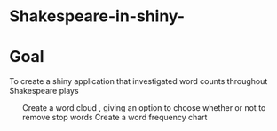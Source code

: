 # Shakespeare-in-shiny-

# Goal
To create a shiny application that investigated word counts throughout Shakespeare plays
<ol>
</li> Create a word cloud , giving an option to choose whether or not to remove stop words
</li> Create a word frequency chart
</ol>
